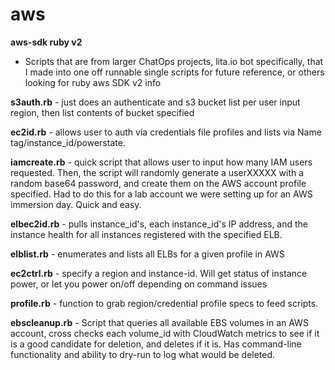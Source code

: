 # aws
**aws-sdk ruby v2** 
- Scripts that are from larger ChatOps projects, lita.io bot specifically, that I made into one off runnable single scripts for future reference, or others looking for ruby aws SDK v2 info


**s3auth.rb** - just does an authenticate and s3 bucket list per user input region, then list contents of bucket specified

**ec2id.rb** - allows user to auth via credentials file profiles and lists via Name tag/instance_id/powerstate. 

**iamcreate.rb** - quick script that allows user to input how many IAM users requested. Then, the script will randomly generate a userXXXXX with a random base64 password, and create them on the AWS account profile specified. Had to do this for a lab account we were setting up for an AWS immersion day. Quick and easy.

**elbec2id.rb** - pulls instance_id's, each instance_id's IP address, and the instance health for all instances registered with the specified ELB.

**elblist.rb** - enumerates and lists all ELBs for a given profile in AWS 

**ec2ctrl.rb** - specify a region and instance-id.  Will get status of instance power, or let you power on/off depending on command issues

**profile.rb** - function to grab region/credential profile specs to feed scripts.

**ebscleanup.rb** - Script that queries all available EBS volumes in an AWS account, cross checks each volume_id with CloudWatch metrics to see if it is a good candidate for deletion, and deletes if it is.  Has command-line functionality and ability to dry-run to log what would be deleted.
